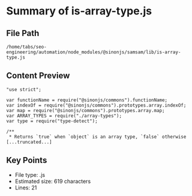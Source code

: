 # Summary of is-array-type.js
  
## File Path
`/home/tabs/seo-engineering/automation/node_modules/@sinonjs/samsam/lib/is-array-type.js`

## Content Preview
```
"use strict";

var functionName = require("@sinonjs/commons").functionName;
var indexOf = require("@sinonjs/commons").prototypes.array.indexOf;
var map = require("@sinonjs/commons").prototypes.array.map;
var ARRAY_TYPES = require("./array-types");
var type = require("type-detect");

/**
 * Returns `true` when `object` is an array type, `false` otherwise
[...truncated...]
```

## Key Points
- File type: .js
- Estimated size: 619 characters
- Lines: 21
